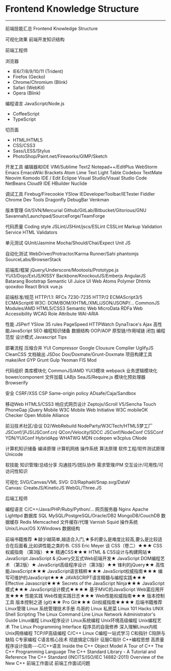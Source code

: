 ﻿# Frontend Knowledge Structure

---
前端技能汇总 Frontend Knowledge Structure

可视化效果
前端开发知识结构

前端工程师

浏览器

 - IE6/7/8/9/10/11 (Trident)
 - Firefox (Gecko)
 - Chrome/Chromium (Blink)
 - Safari (WebKit)
 - Opera (Blink)

编程语言
JavaScript/Node.js

 - CoffeeScript
 - TypeScript

切页面

- HTML/HTML5
- CSS/CSS3
- Sass/LESS/Stylus
- PhotoShop/Paint.net/Fireworks/GIMP/Sketch

开发工具
编辑器和IDE
VIM/Sublime Text2
Notepad++/EditPlus
WebStorm
Emacs EmacsWiki
Brackets
Atom
Lime Text
Light Table
Codebox
TextMate
Neovim
Komodo IDE / Edit
Eclipse
Visual Studio/Visual Studio Code
NetBeans
Cloud9 IDE
HBuilder
Nuclide

调试工具
Firebug/Firecookie
YSlow
IEDeveloperToolbar/IETester
Fiddler
Chrome Dev Tools
Dragonfly
DebugBar
Venkman

版本管理
Git/SVN/Mercurial
Github/GitLab/Bitbucket/Gitorious/GNU Savannah/Launchpad/SourceForge/TeamForge

代码质量
Coding style
JSLint/JSHint/jscs/ESLint
CSSLint
Markup Validation Service
HTML Validators

单元测试
QUnit/Jasmine
Mocha/Should/Chai/Expect
Unit JS

自动化测试
WebDriver/Protractor/Karma Runner/Sahi
phantomjs
SourceLabs/BrowserStack

前端库/框架
jQuery/Underscore/Mootools/Prototype.js
YUI3/Dojo/ExtJS/KISSY
Backbone/KnockoutJS/Emberjs
AngularJS
Batarang
Bootstrap
Semantic UI
Juice UI
Web Atoms
Polymer
Dhtmlx
qooxdoo
React
Brick
vue.js

前端标准/规范
HTTP/1.1: RFCs 7230-7235
HTTP/2
ECMAScript3/5
ECMAScript6
W3C: DOM/BOM/XHTML/XML/JSON/JSONP/...
CommonJS Modules/AMD
HTML5/CSS3
Semantic Web
MicroData
RDFa
Web Accessibility
WCAG
Role Attribute
WAI-ARIA

性能
JSPerf
YSlow 35 rules
PageSpeed
HTTPWatch
DynaTrace's Ajax
高性能JavaScript
SEO
编程知识储备
数据结构
OOP/AOP
原型链/作用域链
闭包
编程范型
设计模式
Javascript Tips

部署流程
压缩合并
YUI Compressor
Google Clousure Complier
UglifyJS
CleanCSS
文档输出
JSDoc
Dox/Doxmate/Grunt-Doxmate
项目构建工具
make/Ant
GYP
Grunt
Gulp
Yeoman
FIS
Mod

代码组织
类库模块化
CommonJS/AMD
YUI3模块
webpack
业务逻辑模块化
bower/component
文件加载
LABjs
SeaJS/Require.js
模块化预处理器
Browserify

安全
CSRF/XSS
CSP
Same-origin policy
ADsafe/Caja/Sandbox

移动Web
HTML5/CSS3
响应式网页设计
Zeptojs/iScroll
V5/Sencha Touch
PhoneGap
jQuery Mobile
W3C Mobile Web Initiative
W3C mobileOK Checker
Open Mobile Alliance

前沿技术社区/会议
D2/WebRebuild
NodeParty/W3CTech/HTML5梦工厂
JSConf/沪JS(JSConf.cn)
QCon/Velocity/SDCC
JSConf/NodeConf
CSSConf
YDN/YUIConf
HybridApp
WHATWG
MDN
codepen
w3cplus
CNode

计算机知识储备
编译原理
计算机网络
操作系统
算法原理
软件工程/软件测试原理
Unicode

软技能
知识管理/总结分享
沟通技巧/团队协作
需求管理/PM
交互设计/可用性/可访问性知识

可视化
SVG/Canvas/VML
SVG: D3/Raphaël/Snap.svg/DataV
Canvas: CreateJS/KineticJS
WebGL/Three.JS

后端工程师

编程语言
C/C++/Java/PHP/Ruby/Python/...
网页服务器
Nginx
Apache
Lighttpd
数据库
SQL
MySQL/PostgreSQL/Oracle/DB2
MongoDB/CouchDB
数据缓存
Redis
Memcached
文件缓存/代理
Varnish
Squid
操作系统
Unix/Linux/OS X/Windows
数据结构

前端书籍推荐
★越少越简单,越适合入门,★多的要么是难度比较高,要么是比较适合在后面看,比如讲性能之类的书.
CSS
Eric Meyer 谈 CSS（卷二）★★★
CSS权威指南 （第3版）★★
精通CSS★★★
HTML & CSS设计与构建网站★
JavaScript
JavaScript & jQuery交互式Web前端开发★
JavaScript DOM编程艺术 （第2版）★
JavaScript高级程序设计（第3版）★★
锋利的jQuery★★
高性能JavaScript★★★
JavaScript语言精粹★★★
JavaScript权威指南★★★
编写可维护的JavaScript★★★
JAVASCRIPT语言精髓与编程实践★★★
Effective Javascript★★★
Secrets of the JavaScript Ninja★★★
JavaScript模式★★★
JavaScript设计模式★★★★
基于MVC的JavaScript Web富应用开发★★★
性能实践
Web性能实践日志★★★
Web性能权威指南★★★
版本控制工具
版本控制之道 (git)★★
Pro Git★★★
Git权威指南★★★★
后端书籍推荐
Linux管理
Linux 系统管理技术手册
鸟哥的 Linux 私房菜
Linux 101 Hacks
UNIX Shell Scripting
The Linux Command Line
Linux Network Administrator's Guide
Linux编程
Linux程序设计
Linux系统编程
Unix环境高级编程
Unix编程艺术
The Linux Programming Interface
程序员的自我修养
深入理解Linux内核
Unix网络编程
TCP/IP高级编程
C/C++
Linux C编程一站式学习
C和指针
C陷阱与缺陷
C专家编程
C语言核心技术
彻底搞定C指针
征服C指针
C++编程思想
高质量程序设计指南---C/C++语言
Inside the C++ Object Model
A Tour of C++
The C++ Programming Language
The C++ Standard Library - A Tutorial and Reference
The C++ Standard (INCITS/ISO/IEC 14882-2011)
Overview of the New C++
前端工作面试
前端工作面试问题





